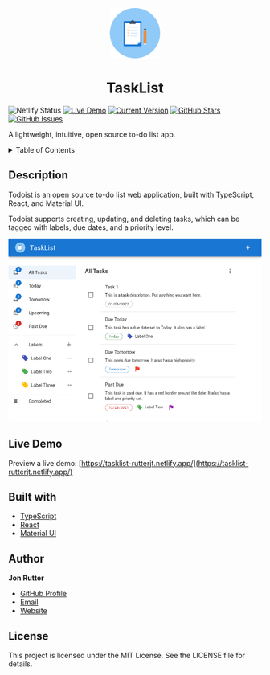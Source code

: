 <p align="center">
  <img width="100px" src="./github/logo.png" />
  <h1 align="center">TaskList</h1>
</p>

![Netlify Status](https://api.netlify.com/api/v1/badges/bb5182ce-6fea-4db9-a730-93366ac059f2/deploy-status)
[![Live Demo](https://img.shields.io/badge/demo-online-green.svg)](https://tasklist-rutterjt.netlify.app/)
[![Current Version](https://img.shields.io/badge/version-2.0.0-green.svg)](https://github.com/rutterjt/react-to-do)
[![GitHub Stars](https://img.shields.io/github/stars/rutterjt/react-to-do.svg)](https://github.com/rutterjt/react-to-do/stargazers)
[![GitHub Issues](https://img.shields.io/github/issues/rutterjt/react-to-do.svg)](https://github.com/rutterjt/react-to-do/issues)

A lightweight, intuitive, open source to-do list app.

<details>
  <summary>Table of Contents</summary>
  <ol>
    <li><a href="#description">Description</a></li>
    <li><a href="#live-demo">Live Demo</a></li>
    <li><a href="#built-with">Built With</a></li>
    <li><a href="#author">Author</a></li>
    <li><a href="#license">License</a></li>
  </ol>
</details>

## Description

Todoist is an open source to-do list web application, built with TypeScript, React, and Material UI.

Todoist supports creating, updating, and deleting tasks, which can be tagged with labels, due dates, and a priority level.

<img src="./github/main.png" alt="Preview of TaskList" width="600px" />

<br />

## Live Demo

Preview a live demo: [https://tasklist-rutterjt.netlify.app/](https://tasklist-rutterjt.netlify.app/)

## Built with

- [TypeScript](https://www.typescriptlang.org/)
- [React](https://reactjs.org/)
- [Material UI](https://mui.com/)

## Author

**Jon Rutter**

- [GitHub Profile](https://www.github.com/rutterjt)
- [Email](mailto:contact@jonrutter.io)
- [Website](https://www.jonrutter.io)

## License

This project is licensed under the MIT License. See the LICENSE file for details.
